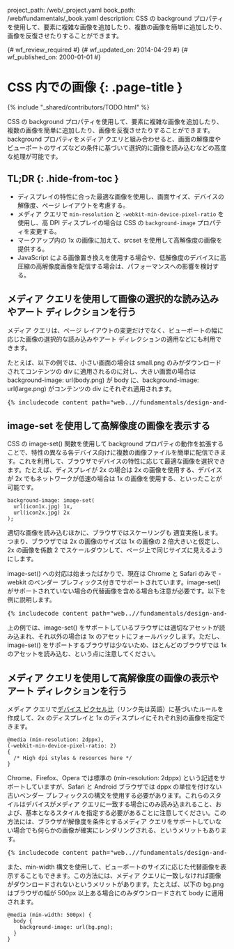 project_path: /web/_project.yaml
book_path: /web/fundamentals/_book.yaml
description: CSS の background プロパティを使用して、要素に複雑な画像を追加したり、複数の画像を簡単に追加したり、画像を反復させたりすることができます。

{# wf_review_required #}
{# wf_updated_on: 2014-04-29 #}
{# wf_published_on: 2000-01-01 #}

# CSS 内での画像 {: .page-title }

{% include "_shared/contributors/TODO.html" %}



CSS の background プロパティを使用して、要素に複雑な画像を追加したり、複数の画像を簡単に追加したり、画像を反復させたりすることができます。background プロパティをメディア クエリと組み合わせると、画面の解像度やビューポートのサイズなどの条件に基づいて選択的に画像を読み込むなどの高度な処理が可能です。



## TL;DR {: .hide-from-toc }
- ディスプレイの特性に合った最適な画像を使用し、画面サイズ、デバイスの解像度、ページ レイアウトを考慮する。
- メディア クエリで <code>min-resolution</code> と <code>-webkit-min-device-pixel-ratio</code> を使用し、高 DPI ディスプレイの場合は CSS の <code>background-image</code> プロパティを変更する。
- マークアップ内の 1x の画像に加えて、srcset を使用して高解像度の画像を提供する。
- JavaScript による画像置き換えを使用する場合や、低解像度のデバイスに高圧縮の高解像度画像を配信する場合は、パフォーマンスへの影響を検討する。


## メディア クエリを使用して画像の選択的な読み込みやアート ディレクションを行う

メディア クエリは、ページ レイアウトの変更だけでなく、ビューポートの幅に応じた画像の選択的な読み込みやアート ディレクションの適用などにも利用できます。

たとえば、以下の例では、小さい画面の場合は small.png のみがダウンロードされてコンテンツの div に適用されるのに対し、大きい画面の場合は background-image: url(body.png) が body に、background-image: url(large.png) がコンテンツの div にそれぞれ適用されます。

<pre class="prettyprint">
{% includecode content_path="web..//fundamentals/design-and-ui/media/images/_code/conditional-mq.html" region_tag="conditional" lang=css %}
</pre>

## image-set を使用して高解像度の画像を表示する

CSS の image-set() 関数を使用して background プロパティの動作を拡張することで、特性の異なる各デバイス向けに複数の画像ファイルを簡単に配信できます。これを利用して、ブラウザでデバイスの特性に応じて最適な画像を選択できます。たとえば、ディスプレイが 2x の場合は 2x の画像を使用する、デバイスが 2x でもネットワークが低速の場合は 1x の画像を使用する、といったことが可能です。


    background-image: image-set(
      url(icon1x.jpg) 1x,
      url(icon2x.jpg) 2x
    );
    

適切な画像を読み込むほかに、ブラウザではスケーリングも
適宜実施します。つまり、ブラウザでは 2x の画像のサイズは 1x の画像の 2 倍大きいと仮定し、2x の画像を係数 2 でスケールダウンして、ページ上で同じサイズに見えるようにします。

image-set() への対応は始まったばかりで、現在は Chrome と Safari のみで -webkit のベンダー プレフィックス付きでサポートされています。image-set() がサポートされていない場合の代替画像を含める場合も注意が必要です。以下を例に説明します。

<pre class="prettyprint">
{% includecode content_path="web..//fundamentals/design-and-ui/media/images/_code/image-set.html" region_tag="imageset" lang=css %}
</pre>

上の例では、image-set() をサポートしているブラウザには適切なアセットが読み込まれ、それ以外の場合は 1x のアセットにフォールバックします。ただし、image-set() をサポートするブラウザは少ないため、ほとんどのブラウザでは 1x のアセットを読み込む、という点に注意してください。

## メディア クエリを使用して高解像度の画像の表示やアート ディレクションを行う

メディア クエリで[デバイス ピクセル比](http://www.html5rocks.com/en/mobile/high-dpi/#toc-bg)（リンク先は英語）に基づいたルールを作成して、2x のディスプレイと 1x のディスプレイにそれぞれ別の画像を指定できます。


    @media (min-resolution: 2dppx),
    (-webkit-min-device-pixel-ratio: 2)
    {
      /* High dpi styles & resources here */
    }
    

Chrome、Firefox、Opera では標準の (min-resolution: 2dppx) という記述をサポートしていますが、Safari と Android ブラウザでは dppx の単位を付けない古いベンダー プレフィックスの構文を使用する必要があります。これらのスタイルはデバイスがメディア クエリに一致する場合にのみ読み込まれること、および、基本となるスタイルを指定する必要があることに注意してください。この方法には、ブラウザが解像度を条件とするメディア クエリをサポートしていない場合でも何らかの画像が確実にレンダリングされる、というメリットもあります。

<pre class="prettyprint">
{% includecode content_path="web..//fundamentals/design-and-ui/media/images/_code/media-query-dppx.html" region_tag="mqdppx" lang=css %}
</pre>

また、min-width 構文を使用して、ビューポートのサイズに応じた代替画像を表示することもできます。この方法には、メディア クエリに一致しなければ画像がダウンロードされないというメリットがあります。たとえば、以下の bg.png はブラウザの幅が 500px 以上ある場合にのみダウンロードされて body に適用されます。


    @media (min-width: 500px) {
      body {
        background-image: url(bg.png);
      }
    }
    	




